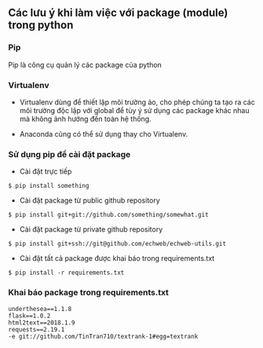 ## Các lưu ý khi làm việc với package (module) trong python

### Pip
Pip là công cụ quản lý các package của python

### Virtualenv
- Virtualenv dùng để thiết lập môi trường ảo, cho phép chúng ta tạo ra các môi trường độc lập với global để tùy ý sử dụng các package khác nhau mà không ảnh hưởng đến toàn hệ thống.

- Anaconda cũng có thể sử dụng thay cho Virtualenv.


### Sử dụng pip để cài đặt package

- Cài đặt trực tiếp 
```
$ pip install something 
```

- Cài đặt package từ public github repository
```
$ pip install git+git://github.com/something/somewhat.git
```

- Cài đặt package từ private github repository
```
$ pip install git+ssh://git@github.com/echweb/echweb-utils.git
```

- Cài đặt tất cả package được khai báo trong requirements.txt
```
$ pip install -r requirements.txt
```

### Khai báo package trong requirements.txt

```
underthesea==1.1.8
flask==1.0.2
html2text==2018.1.9
requests==2.19.1
-e git://github.com/TinTran710/textrank-1#egg=textrank
```
